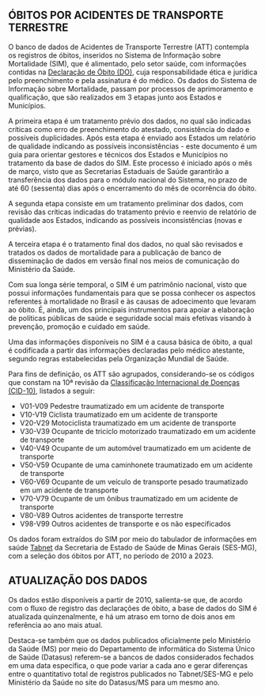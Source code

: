 ## ÓBITOS POR ACIDENTES DE TRANSPORTE TERRESTRE 

O banco de dados de Acidentes de Transporte Terrestre (ATT) contempla os registros de óbitos, inseridos no Sistema de Informação sobre Mortalidade (SIM), que é alimentado, pelo setor saúde, com informações contidas na [Declaração de Óbito (DO)](https://bvsms.saude.gov.br/bvs/publicacoes/declaracao_obito_3ed.pdf), cuja responsabilidade ética e jurídica pelo preenchimento e pela assinatura é do médico.
Os dados do Sistema de Informação sobre Mortalidade, passam por processos de aprimoramento e qualificação, que são realizados em 3 etapas junto aos Estados e Municípios.

A primeira etapa é um tratamento prévio dos dados, no qual são indicadas críticas como erro de preenchimento do atestado, consistência do dado e possíveis duplicidades. Após esta etapa é enviado aos Estados um relatório de qualidade indicando as possíveis inconsistências - este documento é um guia para orientar gestores e técnicos dos Estados e Municípios no tratamento da base de dados do SIM. Este processo é iniciado após o mês de março, visto que as Secretarias Estaduais de Saúde garantirão a transferência dos dados para o módulo nacional do Sistema, no prazo de até 60 (sessenta) dias após o encerramento do mês de ocorrência do óbito.

A segunda etapa consiste em um tratamento preliminar dos dados, com revisão das críticas indicadas do tratamento prévio e reenvio de relatório de qualidade aos Estados, indicando as possíveis inconsistências (novas e prévias).

A terceira etapa é o tratamento final dos dados, no qual são revisados e tratados os dados de mortalidade para a publicação de banco de disseminação de dados em versão final nos meios de comunicação do Ministério da Saúde.

Com sua longa série temporal, o SIM é um patrimônio nacional, visto que possui informações fundamentais para que se possa conhecer os aspectos referentes à mortalidade no Brasil e às causas de adoecimento que levaram ao óbito. É, ainda, um dos principais instrumentos para apoiar a elaboração de políticas públicas de saúde e seguridade social mais efetivas visando à prevenção, promoção e cuidado em saúde.

Uma das informações disponíveis no SIM é a causa básica de óbito, a qual é codificada a partir das informações declaradas pelo médico atestante, segundo regras estabelecidas pela Organização Mundial de Saúde.

Para fins de definição, os ATT são agrupados, considerando-se os códigos que constam na 10ª revisão da [Classificação Internacional de Doenças (CID-10)](http://www2.datasus.gov.br/cid10/V2008/cid10.htm), listados a seguir: 

* V01-V09 Pedestre traumatizado em um acidente de transporte
* V10-V19 Ciclista traumatizado em um acidente de transporte
* V20-V29 Motociclista traumatizado em um acidente de transporte
* V30-V39 Ocupante de triciclo motorizado traumatizado em um acidente de transporte
* V40-V49 Ocupante de um automóvel traumatizado em um acidente de transporte
* V50-V59 Ocupante de uma caminhonete traumatizado em um acidente de transporte
* V60-V69 Ocupante de um veículo de transporte pesado traumatizado em um acidente de transporte
* V70-V79 Ocupante de um ônibus traumatizado em um acidente de transporte
* V80-V89 Outros acidentes de transporte terrestre
* V98-V99 Outros acidentes de transporte e os não especificados

Os dados foram extraídos do SIM por meio do tabulador de informações em saúde [Tabnet](http://vigilancia.saude.mg.gov.br/index.php/informacoes-de-saude/informacoes-de-saude-tabnet-mg/) da Secretaria de Estado de Saúde de Minas Gerais (SES-MG), com a seleção dos óbitos por ATT, no período de 2010 a 2023.

## ATUALIZAÇÃO DOS DADOS

Os dados estão disponíveis a partir de 2010, salienta-se que, de acordo com o fluxo de registro das declarações de óbito, a base de dados do SIM é atualizada quinzenalmente, e há um atraso em torno de dois anos em referência ao ano mais atual.

Destaca-se também que os dados publicados oficialmente pelo Ministério da Saúde (MS) por meio do Departamento de informática do Sistema Único de Saúde (Datasus) referem-se a bancos de dados considerados fechados em uma data específica, o que pode variar a cada ano e gerar diferenças entre o  quantitativo total de registros publicados no Tabnet/SES-MG e pelo Ministério da Saúde no site do Datasus/MS para um mesmo ano.
